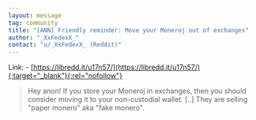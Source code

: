 ```yaml
---
layout: message
tag: community
title: "[ANN] Friendly reminder: Move your Moneroj out of exchanges"
author: "_XxFedexX_"	
contact: "u/_XxFedexX_ (Reddit)"
---
```


Link: - [https://libredd.it/u17n57/](https://libredd.it/u17n57/){:target="_blank"}{:rel="nofollow"}

> Hey anon! If you store your Moneroj in exchanges, then you should consider moving it to your non-custodial wallet. [..] They are selling "paper monero" aka "fake monero".
